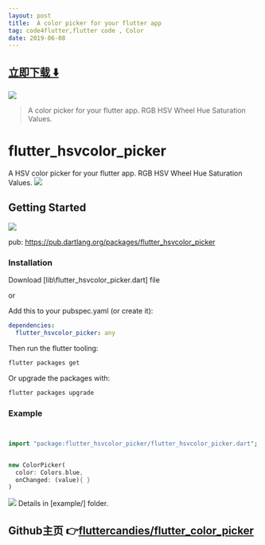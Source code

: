 ```yaml
---
layout: post
title:  A color picker for your flutter app
tag: code4flutter,flutter code , Color
date: 2019-06-08
---
```


 


## [立即下载 ️⬇️ ](https://codeload.github.com/fluttercandies/flutter_color_picker/zip/master) 


 
![](https://flutterawesome.com/content/images/2019/02/flutter_color_picker.jpg)
 
>
> A color picker for your flutter app. RGB HSV Wheel Hue Saturation Values.
>

 
# flutter_hsvcolor_picker

A HSV color picker for your flutter app.
RGB HSV Wheel Hue Saturation Values.
![](https://github.com/fluttercandies/flutter_hsvcolor_picker/blob/master/screenshot/phone.png)

## Getting Started
  ![](https://github.com/fluttercandies/flutter_hsvcolor_picker/blob/master/screenshot/logo.png)


pub: 
https://pub.dartlang.org/packages/flutter_hsvcolor_picker

### Installation


Download [lib\flutter_hsvcolor_picker.dart] file

or

Add this to your pubspec.yaml (or create it):

```yaml
dependencies:
  flutter_hsvcolor_picker: any
```

Then run the flutter tooling:

```bash
flutter packages get
```

Or upgrade the packages with:

```bash
flutter packages upgrade
```


### Example

```dart


import "package:flutter_hsvcolor_picker/flutter_hsvcolor_picker.dart";


new ColorPicker(
  color: Colors.blue,
  onChanged: (value){ }
)


```




![](https://github.com/fluttercandies/flutter_hsvcolor_picker/blob/master/screenshot/design.png)
Details in [example/] folder.

## Github主页 👉[fluttercandies/flutter_color_picker](http://github.com/fluttercandies/flutter_color_picker)